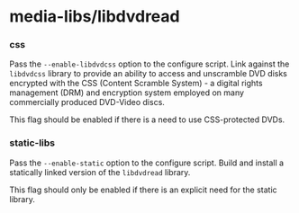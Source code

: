 # media-libs/libdvdread

### css
Pass the `--enable-libdvdcss` option to the configure script. Link against the `libdvdcss` library to provide an ability to access and unscramble DVD disks encrypted with the CSS (Content Scramble System) - a digital rights management (DRM) and encryption system employed on many commercially produced DVD-Video discs.

This flag should be enabled if there is a need to use CSS-protected DVDs.

### static-libs
Pass the `--enable-static` option to the configure script. Build and install a statically linked version of the `libdvdread` library.

This flag should only be enabled if there is an explicit need for the static library.

